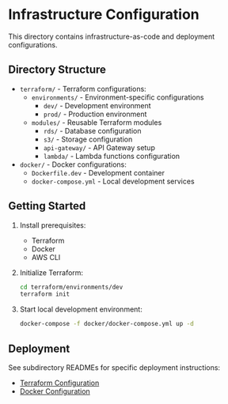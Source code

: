 # Infrastructure Configuration

This directory contains infrastructure-as-code and deployment configurations.

## Directory Structure

- `terraform/` - Terraform configurations:
  - `environments/` - Environment-specific configurations
    - `dev/` - Development environment
    - `prod/` - Production environment
  - `modules/` - Reusable Terraform modules
    - `rds/` - Database configuration
    - `s3/` - Storage configuration
    - `api-gateway/` - API Gateway setup
    - `lambda/` - Lambda functions configuration
- `docker/` - Docker configurations:
  - `Dockerfile.dev` - Development container
  - `docker-compose.yml` - Local development services

## Getting Started

1. Install prerequisites:
   - Terraform
   - Docker
   - AWS CLI

2. Initialize Terraform:
   ```bash
   cd terraform/environments/dev
   terraform init
   ```

3. Start local development environment:
   ```bash
   docker-compose -f docker/docker-compose.yml up -d
   ```

## Deployment

See subdirectory READMEs for specific deployment instructions:
- [Terraform Configuration](terraform/README.md)
- [Docker Configuration](docker/README.md)
